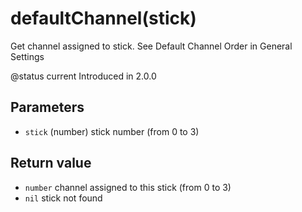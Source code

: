 # defaultChannel(stick)

Get channel assigned to stick. See Default Channel Order in General Settings

@status current Introduced in 2.0.0

## Parameters

* `stick` (number) stick number (from 0 to 3)

## Return value

* `number` channel assigned to this stick (from 0 to 3)
* `nil` stick not found
